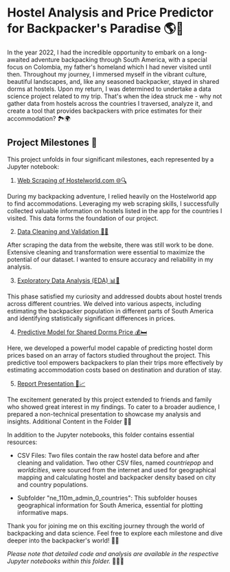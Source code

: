 # Hostel Analysis and Price Predictor for Backpacker's Paradise 🌎🎒

In the year 2022, I had the incredible opportunity to embark on a long-awaited adventure backpacking through South America, with a special focus on Colombia, my father's homeland which I had never visited until then. Throughout my journey, I immersed myself in the vibrant culture, beautiful landscapes, and, like any seasoned backpacker, stayed in shared dorms at hostels. Upon my return, I was determined to undertake a data science project related to my trip. That's when the idea struck me - why not gather data from hostels across the countries I traversed, analyze it, and create a tool that provides backpackers with price estimates for their accommodation? 🏞️🌍

## Project Milestones 🏁

This project unfolds in four significant milestones, each represented by a Jupyter notebook:

1. [Web Scraping of Hostelworld.com 🌐🔍](https://github.com/LuBernal/data-science-portfolio/blob/main/Hostel%20in%20Backpacked%20Countries/Webscrapping%20of%20hostelworld.com.ipynb)

During my backpacking adventure, I relied heavily on the Hostelworld app to find accommodations. Leveraging my web scraping skills, I successfully collected valuable information on hostels listed in the app for the countries I visited. This data forms the foundation of our project.

2. [Data Cleaning and Validation 🧹✅](https://github.com/LuBernal/data-science-portfolio/blob/main/Hostel%20in%20Backpacked%20Countries/Data%20Cleaning%20and%20Validation.ipynb)

After scraping the data from the website, there was still work to be done. Extensive cleaning and transformation were essential to maximize the potential of our dataset. I wanted to ensure accuracy and reliability in my analysis.

3. [Exploratory Data Analysis (EDA) 📊🌟](https://github.com/LuBernal/data-science-portfolio/blob/main/Hostel%20in%20Backpacked%20Countries/Exploratoy%20Data%20Analysis.ipynb)

This phase satisfied my curiosity and addressed doubts about hostel trends across different countries. We delved into various aspects, including estimating the backpacker population in different parts of South America and identifying statistically significant differences in prices.

4. [Predictive Model for Shared Dorms Price 💰🛏️](https://github.com/LuBernal/data-science-portfolio/blob/main/Hostel%20in%20Backpacked%20Countries/Predictive%20model%20for%20Dorms.ipynb)

Here, we developed a powerful model capable of predicting hostel dorm prices based on an array of factors studied throughout the project. This predictive tool empowers backpackers to plan their trips more effectively by estimating accommodation costs based on destination and duration of stay.

5. [Report Presentation 📢📈](https://github.com/LuBernal/data-science-portfolio/blob/main/Hostel%20in%20Backpacked%20Countries/Presentation%20of%20Report.pptx)

The excitement generated by this project extended to friends and family who showed great interest in my findings. To cater to a broader audience, I prepared a non-technical presentation to showcase my analysis and insights.
Additional Content in the Folder 📂🌐

In addition to the Jupyter notebooks, this folder contains essential resources:

- CSV Files: Two files contain the raw hostel data before and after cleaning and validation. Two other CSV files, named *countriepop* and *worldcities*, were sourced from the internet and used for geographical mapping and calculating hostel and backpacker density based on city and country populations.

- Subfolder "ne_110m_admin_0_countries": This subfolder houses geographical information for South America, essential for plotting informative maps.

Thank you for joining me on this exciting journey through the world of backpacking and data science. Feel free to explore each milestone and dive deeper into the backpacker's world! 🎒🌟

*Please note that detailed code and analysis are available in the respective Jupyter notebooks within this folder.* 📁👩‍💻